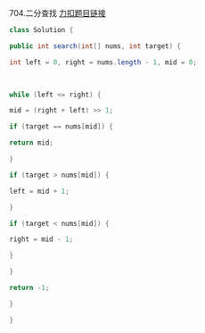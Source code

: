 704.二分查找
[力扣题目链接](https://leetcode.cn/problems/binary-search/)
```java
class Solution {

public int search(int[] nums, int target) {

int left = 0, right = nums.length - 1, mid = 0;

  

while (left <= right) {

mid = (right + left) >> 1;

if (target == nums[mid]) {

return mid;

}

if (target > nums[mid]) {

left = mid + 1;

}

if (target < nums[mid]) {

right = mid - 1;

}

}

return -1;

}

}
```
